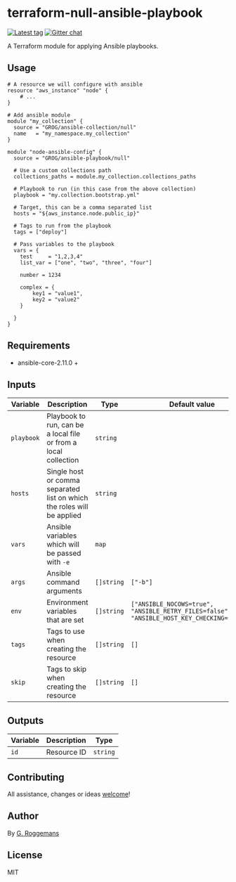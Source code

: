 # terraform-null-ansible-playbook

[![Latest tag][tag_image]][tag_url]
[![Gitter chat][gitter_image]][gitter_url]

A Terraform module for applying Ansible playbooks.

## Usage

```hcl
# A resource we will configure with ansible
resource "aws_instance" "node" {
    # ...
}

# Add ansible module
module "my_collection" {
  source = "GROG/ansible-collection/null"
  name   = "my_namespace.my_collection"
}

module "node-ansible-config" {
  source = "GROG/ansible-playbook/null"

  # Use a custom collections path
  collections_paths = module.my_collection.collections_paths

  # Playbook to run (in this case from the above collection)
  playbook = "my.collection.bootstrap.yml"

  # Target, this can be a comma separated list
  hosts = "${aws_instance.node.public_ip}"

  # Tags to run from the playbook
  tags = ["deploy"]

  # Pass variables to the playbook
  vars = {
    test     = "1,2,3,4"
    list_var = ["one", "two", "three", "four"]

    number = 1234

    complex = {
        key1 = "value1",
        key2 = "value2"
    }

  }
}
```

## Requirements

- ansible-core-2.11.0 +

## Inputs

| Variable | Description | Type | Default value |
|----------|-------------|------|---------------|
| `playbook` | Playbook to run, can be a local file or from a local collection | `string` | |
| `hosts` | Single host or comma separated list on which the roles will be applied | `string` | |
| `vars` | Ansible variables which will be passed with `-e` | `map` | |
| `args` | Ansible command arguments | `[]string` | `["-b"]` |
| `env` | Environment variables that are set | `[]string` | `["ANSIBLE_NOCOWS=true", "ANSIBLE_RETRY_FILES=false", "ANSIBLE_HOST_KEY_CHECKING=false"]` |
| `tags` | Tags to use when creating the resource | `[]string`  | `[]` |
| `skip` | Tags to skip when creating the resource | `[]string`  | `[]` |

## Outputs

| Variable | Description | Type |
|----------|-------------|------|
| `id` | Resource ID | `string` |

## Contributing

All assistance, changes or ideas [welcome][issues]!

## Author

By [G. Roggemans][groggemans]

## License

MIT

[tag_image]:    https://img.shields.io/github/tag/GROG/terraform-null-ansible-playbook.svg
[tag_url]:      https://github.com/GROG/terraform-null-ansible-playbook
[gitter_image]: https://badges.gitter.im/GROG/chat.svg
[gitter_url]:   https://gitter.im/GROG/chat

[issues]:       https://github.com/GROG/terraform-null-ansible-playbook
[groggemans]:   https://github.com/groggemans
